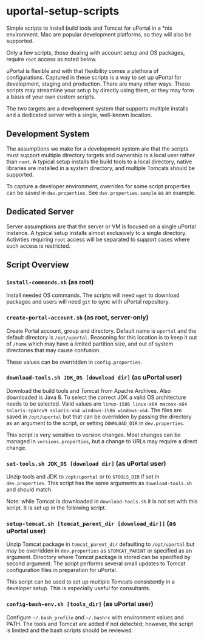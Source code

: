 # uportal-setup-scripts
Simple scripts to install build tools and Tomcat for uPortal in a *nix
environment. Mac are popular development platforms, so they will also
be supported.

Only a few scripts, those dealing with account setup and OS packages,
require `root` access as noted below.

uPortal is flexible and with that flexibility comes a plethora of
configurations. Captured in these scripts is a way to set up uPortal
for development, staging and production. There are many other ways.
These scripts may streamline your setup by directly using them, or
they may form a basis of your own custom scripts.

The two targets are a development system that supports multiple
installs and a dedicated server with a single, well-known location.

## Development System
The assumptions we make for a development system are that the scripts
must support multiple directory targets and ownership is a local user
rather than `root`. A typical setup installs the build tools to a local
directory, native libraries are installed in a system directory, and 
multiple Tomcats should be supported.

To capture a developer environment, overrides for some script properties
can be saved in `dev.properties`. See `dev.properties.sample` as an
example.

## Dedicated Server
Server assumptions are that the server or VM is focused on a single
uPortal instance. A typical setup installs almost exclusively to a
single directory. Activities requiring `root` access will be separated
to support cases where such access is restricted.

## Script Overview

### `install-commands.sh` (as root)

Install needed OS commands. The scripts will need `wget` to download
packages and users will need `git` to sync with uPortal repository.

### `create-portal-account.sh` (as root, server-only)
Create Portal account, group and directory. Default name is `uportal`
and the default directory is `/opt/uportal`. Reasoning for this location
is to keep it out of `/home` which may have a limited partition size,
and out of system directories that may cause confusion.

These values can be overridden in `config.properties`.

### `download-tools.sh JDK_OS [download dir]` (as uPortal user)
Download the build tools and Tomcat from Apache Archives. Also downloaded
is Java 8. To select the correct JDK a valid OS architecture needs to be
selected. Valid values are ` linux-i586 linux-x64 macosx-x64 solaris-sparcv9 solaris-x64 windows-i586 windows-x64 `. 
The files are saved in `/opt/uportal` but that can be overridden
by passing the directory as an argument to the script, or setting 
`DOWNLOAD_DIR` in `dev.properties`.

This script is very sensitive to version changes. Most changes can be
managed in `versions.properties`, but a change to URLs may require
a direct change.

### `set-tools.sh JDK_OS [download dir]` (as uPortal user)
Unzip tools and JDK to `/opt/uportal` or to `$TOOLS_DIR` if set in
`dev.properties`. This script has the same arguments as
`download-tools.sh` and should match.

Note: while Tomcat is downloaded in `download-tools.sh` it is not
set with this script. It is set up in the following script.

### `setup-tomcat.sh [tomcat_parent_dir [download_dir]]` (as uPortal user)

Unzip Tomcat package in `tomcat_parent_dir` defaulting to `/opt/uportal` 
but may be overridden in `dev.properties` as `$TOMCAT_PARENT` or
specified as an argument. Directory where Tomcat package is stored can
be specified by second argument. The script performs several small
updates to Tomcat configuration files in preparation for uPortal.

This script can be used to set up multiple Tomcats consistently in
a developer setup. This is especially useful for consultants.

### `config-bash-env.sh [tools_dir]` (as uPortal user)
Configure `~/.bash_profile` and `~/.bashrc` with environment values
and PATH. The tools and Tomcat are added if not detected; however,
the script is limited and the bash scripts should be reviewed.
